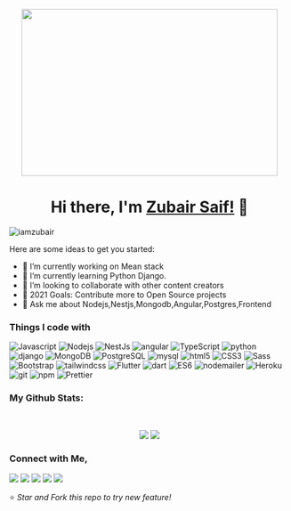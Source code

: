 <p align="center">
  <img width="460" height="300" src="https://magiccopy.xyz/assets/images/hadder.gif">
</p>

<h1 align="center">Hi there, I'm <a href="https://zubair0x01.sh"  target="_blank">Zubair Saif!</a> 👋</h1>
<p align="left"> <img src="https://komarev.com/ghpvc/?username=zubair-saif&label=Views&color=blue&style=plastic" alt="iamzubair" /> </p>

Here are some ideas to get you started:

- 🔭 I’m currently working on Mean stack 
- 🌱 I’m currently learning Python Django.
- 👯 I’m looking to collaborate with other content creators
- 🥅 2021 Goals: Contribute more to Open Source projects
- 💬 Ask me about Nodejs,Nestjs,Mongodb,Angular,Postgres,Frontend 

<h3>Things I code with</h3>
<p>
  <img alt="Javascript" src="https://img.shields.io/badge/-javascript-EED818?style=flat-square&logo=javascript&logoColor=white" />
  
  <img alt="Nodejs" src="https://img.shields.io/badge/-Nodejs-43853d?style=flat-square&logo=Node.js&logoColor=white" />
  <img alt="NestJs" src="https://img.shields.io/badge/-NestJs-ea2845?style=flat-square&logo=nestjs&logoColor=white" />
  <img alt="angular" src="https://img.shields.io/badge/-Angular-DD0031?style=flat-square&logo=angular&logoColor=white" />
  <img alt="TypeScript" src="https://img.shields.io/badge/-TypeScript-007ACC?style=flat-square&logo=typescript&logoColor=white" />
  <img alt="python" src="https://img.shields.io/badge/-python-3E79A2?style=flat-square&logo=python&logoColor=white" />
  <img alt="django" src="https://img.shields.io/badge/-django-0F3C2D?style=flat-square&logo=django&logoColor=white" />
  <img alt="MongoDB" src="https://img.shields.io/badge/-MongoDB-13aa52?style=flat-square&logo=mongodb&logoColor=white" />
   <img alt="PostgreSQL" src="https://img.shields.io/badge/-postgresql-005497?style=flat-square&logo=postgresql&logoColor=white" />
  <img alt="mysql" src="https://img.shields.io/badge/-mysql-005E86?style=flat-square&logo=mysql&logoColor=white" />
  <img alt="html5" src="https://img.shields.io/badge/-HTML5-E34F26?style=flat-square&logo=html5&logoColor=white" />
  <img alt="CSS3" src="https://img.shields.io/badge/-CSS3-2062AF?style=flat-square&logo=css3&logoColor=white" />
  <img alt="Sass" src="https://img.shields.io/badge/-Sass-CC6699?style=flat-square&logo=sass&logoColor=white" />
  <img alt="Bootstrap" src="https://img.shields.io/badge/-bootstrap-543B79?style=flat-square&logo=bootstrap&logoColor=white" />
  <img alt="tailwindcss" src="https://img.shields.io/badge/-tailwindcss-2AB2EE?style=flat-square&logo=tailwindcss&logoColor=white" />
  
   <img alt="Flutter" src="https://img.shields.io/badge/-flutter-005497?style=flat-square&logo=flutter&logoColor=white" />
  <img alt="dart" src="https://img.shields.io/badge/-dart-2AB2EE?style=flat-square&logo=dart&logoColor=white" />
  <img alt="ES6" src="https://img.shields.io/badge/-Es6-F6D854?style=flat-square&logo=Es6&logoColor=white" />
  <img alt="nodemailer" src="https://img.shields.io/badge/-nodemailer-28A6DC?style=flat-square&logo=nodemailer&logoColor=white" />
  <img alt="Heroku" src="https://img.shields.io/badge/-Heroku-430098?style=flat-square&logo=heroku&logoColor=white" />
  <img alt="git" src="https://img.shields.io/badge/-Git-F05032?style=flat-square&logo=git&logoColor=white" />
  <img alt="npm" src="https://img.shields.io/badge/-NPM-CB3837?style=flat-square&logo=npm&logoColor=white" />
  <img alt="Prettier" src="https://img.shields.io/badge/-Prettier-F7B93E?style=flat-square&logo=prettier&logoColor=white" />
 
 
   
   
  
</p>




<h3>My Github Stats: </h3>

<br>

<p align = "center">
  <img src = "https://github-readme-stats.vercel.app/api?username=zubair-saif&show_icons=true&theme=radical&line_height=27">
  <img src = "https://github-readme-stats.vercel.app/api/top-langs/?username=zubair-saif&hide=css,html&theme=tokyonight">
</p>


<h3> Connect with Me, </h3>

[<img src="https://img.shields.io/badge/twitter-%231DA1F2.svg?&style=for-the-badge&logo=twitter&logoColor=white" />](https://twitter.com/zubairsaif700) [<img src="https://img.shields.io/badge/medium-%2312100E.svg?&style=for-the-badge&logo=medium&logoColor=white" />](https://medium.com/@zubairsaif)  [<img src="https://img.shields.io/badge/linkedin-%230077B5.svg?&style=for-the-badge&logo=linkedin&logoColor=white" />](https://www.linkedin.com/in/zubair-saif/) [<img src = "https://img.shields.io/badge/facebook-%231877F2.svg?&style=for-the-badge&logo=facebook&logoColor=white">](https://www.facebook.com/zubairsaif700) [<img src = "https://img.shields.io/badge/instagram-%23E4405F.svg?&style=for-the-badge&logo=instagram&logoColor=white">](https://www.instagram.com/zubairsaif700/)


⭐ *Star and Fork this repo to try new feature!* 
